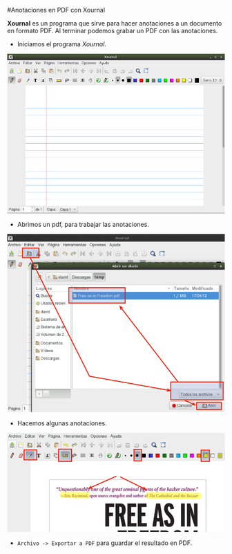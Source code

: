 
#Anotaciones en PDF con Xournal

**Xournal** es un programa que sirve para hacer anotaciones a un documento
en formato PDF. Al terminar podemos grabar un PDF con las anotaciones.

* Iniciamos el programa *Xournal*.

![xournal-iniciar](./images/xournal-iniciar.png)

* Abrimos un pdf, para trabajar las anotaciones.

![xournal-abrir-pdf](./images/xournal-abrir-pdf.png)

* Hacemos algunas anotaciones.

![xournal-anotaciones](./images/xournal-anotaciones.png)

* `Archivo -> Exportar a PDF` para guardar el resultado en PDF.
